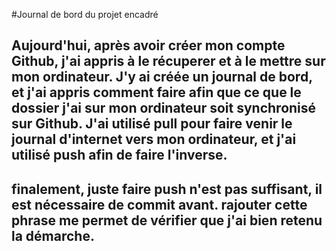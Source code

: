 #Journal de bord du projet encadré

## Aujourd'hui, après avoir créer mon compte Github, j'ai appris à le récuperer et à le mettre sur mon ordinateur. J'y ai créée un journal de bord, et j'ai appris comment faire afin que ce que le dossier j'ai sur mon ordinateur soit synchronisé sur Github. J'ai utilisé pull pour faire venir le journal d'internet vers mon ordinateur, et j'ai utilisé push afin de faire l'inverse. 
## finalement, juste faire push n'est pas suffisant, il est nécessaire de commit avant. rajouter cette phrase me permet de vérifier que j'ai bien retenu la démarche. 